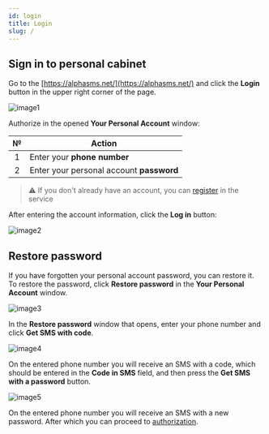 ```yaml
---
id: login
title: Login
slug: /
---
```


## Sign in to personal cabinet

Go to the [https://alphasms.net/](https://alphasms.net/) and click the **Login** button in the upper right corner of the page.

![image1](/img/instruction/login/image1.png)

Authorize in the opened **Your Personal Account** window:

|  №  | Action |
| :-: | ------ |
| 1 | Enter your **phone number** |
| 2 | Enter your personal account **password** |

> :warning: If you don't already have an account, you can [register](/docs/instruction/registration.md) in the service

After entering the account information, click the **Log in** button:

![image2](/img/instruction/login/image2.png)

## Restore password

If you have forgotten your personal account password, you can restore it. To restore the password, click **Restore password** in the **Your Personal Account** window.

![image3](/img/instruction/login/image3.png)

In the **Restore password** window that opens, enter your phone number and click **Get SMS with code**.

![image4](/img/instruction/login/image4.png)

On the entered phone number you will receive an SMS with a code, which should be entered in the **Code in SMS** field, and then press the **Get SMS with a password** button.

![image5](/img/instruction/login/image5.png)

On the entered phone number you will receive an SMS with a new password. After which you can proceed to [authorization](#sign-in-to-personal-cabinet).
